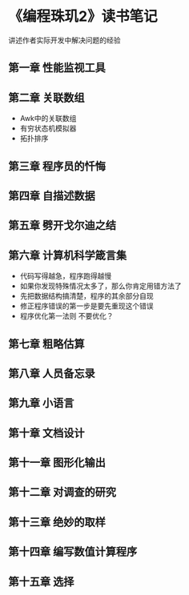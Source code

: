 # 《编程珠玑2》读书笔记
讲述作者实际开发中解决问题的经验

## 第一章 性能监视工具

## 第二章 关联数组
- Awk中的关联数组
- 有穷状态机模拟器
- 拓扑排序

## 第三章 程序员的忏悔

## 第四章 自描述数据

## 第五章 劈开戈尔迪之结

## 第六章 计算机科学箴言集
- 代码写得越急，程序跑得越慢
- 如果你发现特殊情况太多了，那么你肯定用错方法了
- 先把数据结构搞清楚，程序的其余部分自现
- 修正程序错误的第一步是要先重现这个错误
- 程序优化第一法则 不要优化？


## 第七章 粗略估算

## 第八章 人员备忘录

## 第九章 小语言

## 第十章 文档设计

## 第十一章 图形化输出

## 第十二章 对调查的研究

## 第十三章 绝妙的取样

## 第十四章 编写数值计算程序

## 第十五章 选择